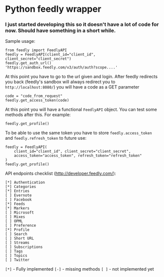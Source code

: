 # Python feedly wrapper #
### I just started developing this so it doesn't have a lot of code for now. Should have something in a short while. ###

Sample usage:

    from feedly import FeedlyAPI
    feedly = FeedlyAPI(client_id="client_id", client_secret="client_secret")
    feedly.get_auth_url()
    'https://sandbox.feedly.com/v3/auth/auth?scope....'

At this point you have to go to the url given and login. After feedly redirects
you back (feedly's sandbox will always redirect you to `http://localhost:8080/`)
 you will have a code as a GET parameter

    code = "code_from_request"
    feedly.get_access_token(code)
   
At this point you will have a functional `FeedlyAPI` object. You can test 
some methods after this. For example:

    feedly.get_profile()
    
To be able to use the same token you have to store `feedly.access_token` and 
`feedly.refresh_token` to future use:

    feedly = FeedlyAPI(
        client_id="client_id", client_secret="client_secret", 
        access_token="access_token", refresh_token="refresh_token"
    )
    feedly.get_profile()


API endpoints checklist (http://developer.feedly.com/):

    [*] Authentication
    [*] Categories
    [*] Entries
    [ ] Evernote
    [ ] Facebook
    [*] Feeds
    [*] Markers
    [ ] Microsoft
    [ ] Mixes
    [ ] OPML
    [ ] Preference
    [*] Profile
    [ ] Search
    [ ] Short URL
    [ ] Streams
    [ ] Subscriptions
    [ ] Tags
    [ ] Topics
    [ ] Twitter

`[*]` - Fully implemented
`[-]` - missing methods
`[ ]` - not implemented yet